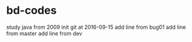 # bd-codes
study java from 2009 
init git at 2016-09-15
add line from bug01
add line from master
add line from dev
